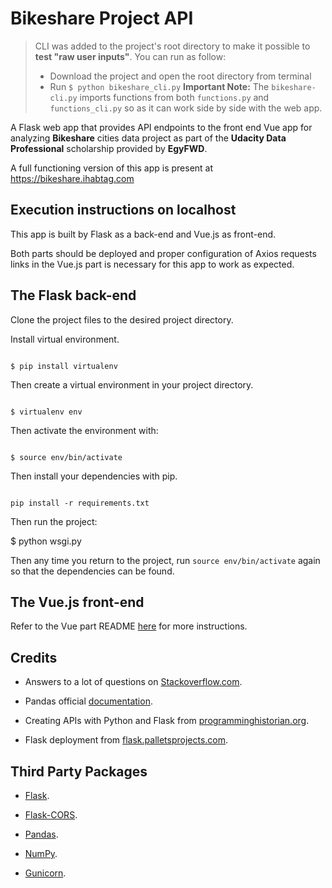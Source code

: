 
# Bikeshare Project API

  

> CLI was added to the project's root directory to make it possible to **test "raw user inputs"**. You can run as follow:
> 
> - Download the project and open the root directory from terminal
> - Run  `$ python bikeshare_cli.py`
> **Important Note:**
> The `bikeshare-cli.py` imports functions from both `functions.py` and `functions_cli.py` so as it can work side by side with the web app.


A Flask web app that provides API endpoints to the front end Vue app for analyzing **Bikeshare** cities data project as part of the **Udacity Data Professional** scholarship provided by **EgyFWD**.

  

A full functioning version of this app is present at https://bikeshare.ihabtag.com

  

## Execution instructions on localhost

This app is built by Flask as a back-end and Vue.js as front-end.

  

Both parts should be deployed and proper configuration of Axios requests links in the Vue.js part is necessary for this app to work as expected.

  

## The Flask back-end

  

Clone the project files to the desired project directory.

Install virtual environment.

```

$ pip install virtualenv

```

Then create a virtual environment in your project directory.

```

$ virtualenv env

```

Then activate the environment with:

```

$ source env/bin/activate

```

Then install your dependencies with pip.

```

pip install -r requirements.txt

```

Then run the project:

  

$ python wsgi.py

  

Then any time you return to the project, run `source env/bin/activate` again so that the dependencies can be found.

  

## The Vue.js front-end

Refer to the Vue part README [here](https://github.com/IhabTag/bikeshare-vue/blob/master/README.md) for more instructions.

  

## Credits

- Answers to a lot of questions on [Stackoverflow.com](https://stackoverflow.com/questions).

- Pandas official [documentation](https://pandas.pydata.org/docs/).

- Creating APIs with Python and Flask from [programminghistorian.org](https://programminghistorian.org/en/lessons/creating-apis-with-python-and-flask).

- Flask deployment from [flask.palletsprojects.com](https://flask.palletsprojects.com/en/1.1.x/deploying/).

## Third Party Packages

-  [Flask](https://github.com/pallets/flask).

-  [Flask-CORS](https://flask-cors.readthedocs.io/en/latest/).

-  [Pandas](https://pandas.pydata.org/).

-  [NumPy](https://numpy.org/).

-  [Gunicorn](https://gunicorn.org/).